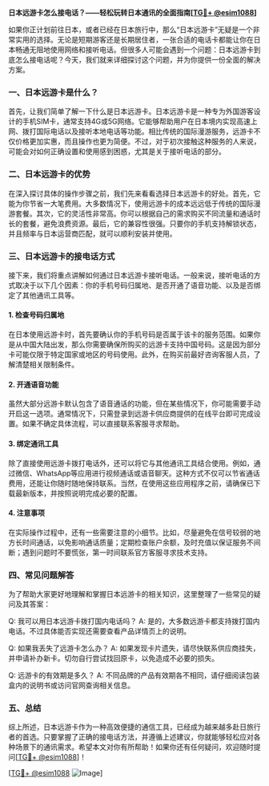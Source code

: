 **日本远游卡怎么接电话？——轻松玩转日本通讯的全面指南[[TG💪+ @esim1088](https://t.me/s/esim1088)]**

如果你正计划前往日本，或者已经在日本旅行中，那么“日本远游卡”无疑是一个非常实用的选择。无论是短期游客还是长期居住者，一张合适的电话卡都能让你在日本畅通无阻地使用网络和接听电话。但很多人可能会遇到一个问题：日本远游卡到底怎么接电话呢？今天，我们就来详细探讨这个问题，并为你提供一份全面的解决方案。

### 一、日本远游卡是什么？

首先，让我们简单了解一下什么是日本远游卡。日本远游卡是一种专为外国游客设计的手机SIM卡，通常支持4G或5G网络。它能够帮助用户在日本境内实现高速上网、拨打国际电话以及接听本地电话等功能。相比传统的国际漫游服务，远游卡不仅价格更加实惠，而且操作也更为简便。不过，对于初次接触这种服务的人来说，可能会对如何正确设置和使用感到困惑，尤其是关于接听电话的部分。

### 二、日本远游卡的优势

在深入探讨具体的操作步骤之前，我们先来看看选择日本远游卡的好处。首先，它能为你节省一大笔费用。大多数情况下，使用远游卡的成本远远低于传统的国际漫游套餐。其次，它的灵活性非常高。你可以根据自己的需求购买不同流量和通话时长的套餐，避免浪费资源。最后，它的兼容性很强。只要你的手机支持解锁状态，并且频率与日本运营商匹配，就可以顺利安装并使用。

### 三、日本远游卡的接电话方式

接下来，我们将重点讲解如何通过日本远游卡接听电话。一般来说，接听电话的方式取决于以下几个因素：你的手机号码归属地、是否开通了语音功能、以及是否绑定了其他通讯工具等。

#### 1. 检查号码归属地

在日本使用远游卡时，首先要确认你的手机号码是否属于该卡的服务范围。如果你是从中国大陆出发，那么你需要确保所购买的远游卡支持中国号码。这是因为部分卡可能仅限于特定国家或地区的号码使用。此外，在购买前最好咨询客服人员，了解清楚相关限制条件。

#### 2. 开通语音功能

虽然大部分远游卡默认包含了语音通话的功能，但在某些情况下，你可能需要手动开启这一选项。通常情况下，只需登录到远游卡供应商提供的在线平台即可完成设置。如果不确定具体流程，可以直接联系客服寻求帮助。

#### 3. 绑定通讯工具

除了直接使用远游卡拨打电话外，还可以将它与其他通讯工具结合使用。例如，通过微信、WhatsApp等应用进行视频通话或语音聊天。这种方式不仅可以节省通话费用，还能让你随时随地保持联系。当然，在使用这些应用程序之前，请确保已下载最新版本，并按照说明完成必要的配置。

#### 4. 注意事项

在实际操作过程中，还有一些需要注意的小细节。比如，尽量避免在信号较弱的地方长时间通话，以免影响通话质量；定期检查账户余额，及时充值以保证服务不间断；遇到问题时不要慌张，第一时间联系官方客服寻求技术支持。

### 四、常见问题解答

为了帮助大家更好地理解和掌握日本远游卡的相关知识，这里整理了一些常见的疑问及其答案：

Q: 我可以用日本远游卡拨打国内电话吗？
A: 是的，大多数远游卡都支持拨打国内电话。不过具体能否实现还需要查看产品详情页上的说明。

Q: 如果我丢失了远游卡怎么办？
A: 如果发现卡片遗失，请尽快联系供应商挂失，并申请补办新卡。切勿自行尝试找回原卡，以免造成不必要的损失。

Q: 远游卡的有效期是多久？
A: 不同品牌的产品有效期各不相同，请仔细阅读包装盒内的说明书或访问官网查询相关信息。

### 五、总结

综上所述，日本远游卡作为一种高效便捷的通信工具，已经成为越来越多赴日旅行者的首选。只要掌握了正确的接电话方法，并遵循上述建议，你就能够轻松应对各种场景下的通讯需求。希望本文对你有所帮助！如果你还有任何疑问，欢迎随时提问[[TG💪+ @esim1088](https://t.me/s/esim1088)]！

[[TG💪+ @esim1088](https://t.me/s/esim1088) ![Image](https://i.postimg.cc/4NQfJmqS/Snipaste-2025-05-13-00-14-12.png)]